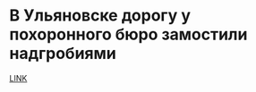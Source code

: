 # В Ульяновске дорогу у похоронного бюро замостили надгробиями 



[LINK](https://varlamov.ru/2953754.html)